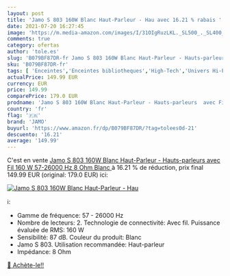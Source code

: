 ```yaml
---
layout: post
title: 'Jamo S 803 160W Blanc Haut-Parleur - Hau avec 16.21 % rabais '
date: 2021-07-20 16:27:45
image: 'https://m.media-amazon.com/images/I/31OIgRuzLKL._SL500_._SL400_.jpg'
comments: true
category: ofertas
author: 'tole.es'
slug: 'B079BF87DR-fr Jamo S 803 160W Blanc Haut-Parleur - Hauts-parleurs avec...'
sku: 'B079BF87DR-fr'
tags: [ 'Enceintes','Enceintes bibliotheques','High-Tech','Univers Hi-Fi','jamo', ]
actualPrice: 149.99 EUR
currency: EUR
price: 149.99
comparePrice: 179.0 EUR
prodname: 'Jamo S 803 160W Blanc Haut-Parleur - Hauts-parleurs  avec Fil  160 W  57-26000 Hz  8 Ohm  Blanc '
country: 'fr'
flag: '🇫🇷'
brand: 'JAMO'
buyurl: 'https://www.amazon.fr/dp/B079BF87DR/?tag=tolees0d-21'
descuento: '16.21'
average: '149.99'
---
```


C'est en vente [Jamo S 803 160W Blanc Haut-Parleur - Hauts-parleurs  avec Fil  160 W  57-26000 Hz  8 Ohm  Blanc ](https://www.amazon.fr/dp/B079BF87DR/?tag=tolees0d-21)  à  16.21 % de réduction, prix final  149.99 EUR (original: 179.0 EUR) ici:

[![Jamo S 803 160W Blanc Haut-Parleur - Hau](https://m.media-amazon.com/images/I/31OIgRuzLKL._SL500_._SL400_.jpg)](https://www.amazon.fr/dp/B079BF87DR/?tag=tolees0d-21)

ℹ️:

- Gamme de fréquence: 57 - 26000 Hz
- Nombre de lecteurs: 2. Technologie de connectivité: Avec fil. Puissance évaluée de RMS: 160 W
- Sensibilité: 87 dB. Couleur du produit: Blanc
- Jamo S 803. Utilisation recommandée: Haut-parleur
- Impédance: 8 Ohm

[🛒 Achète-le!!](https://www.amazon.fr/dp/B079BF87DR/?tag=tolees0d-21)
